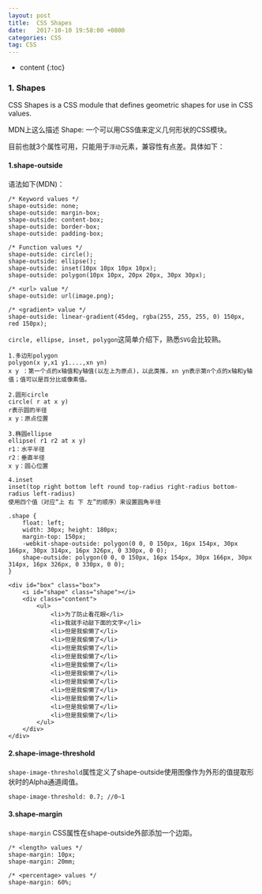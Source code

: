 ```yaml
---
layout: post
title:  CSS Shapes
date:   2017-10-10 19:58:00 +0800
categories: CSS
tag: CSS
---
```


* content
{:toc}

### 1. Shapes

CSS Shapes is a CSS module that defines geometric shapes for use in CSS values.

MDN上这么描述 Shape: 一个可以用CSS值来定义几何形状的CSS模块。

目前也就3个属性可用，只能用于`浮动`元素，兼容性有点差。具体如下：

#### 1.shape-outside

语法如下(MDN)：

```
/* Keyword values */
shape-outside: none;
shape-outside: margin-box;
shape-outside: content-box;
shape-outside: border-box;
shape-outside: padding-box;

/* Function values */
shape-outside: circle();
shape-outside: ellipse();
shape-outside: inset(10px 10px 10px 10px);
shape-outside: polygon(10px 10px, 20px 20px, 30px 30px);

/* <url> value */
shape-outside: url(image.png);

/* <gradient> value */
shape-outside: linear-gradient(45deg, rgba(255, 255, 255, 0) 150px, red 150px);
```

`circle, ellipse, inset, polygon`这简单介绍下，熟悉`SVG`会比较熟。

```
1.多边形polygon
polygon(x y,x1 y1....,xn yn)
x y ：第一个点的x轴值和y轴值(以左上为原点)，以此类推，xn yn表示第n个点的x轴和y轴值；值可以是百分比或像素值。

2.圆形circle
circle( r at x y)
r表示圆的半径
x y：原点位置

3.椭圆ellipse
ellipse( r1 r2 at x y)
r1：水平半径
r2：垂直半径
x y：圆心位置

4.inset
inset(top right bottom left round top-radius right-radius bottom-radius left-radius)
使用四个值（对应“上 右 下 左”的顺序）来设置圆角半径
```

```
.shape {
    float: left;
    width: 30px; height: 180px;
    margin-top: 150px;
    -webkit-shape-outside: polygon(0 0, 0 150px, 16px 154px, 30px 166px, 30px 314px, 16px 326px, 0 330px, 0 0);
    shape-outside: polygon(0 0, 0 150px, 16px 154px, 30px 166px, 30px 314px, 16px 326px, 0 330px, 0 0);
}

<div id="box" class="box">
    <i id="shape" class="shape"></i>
    <div class="content">
        <ul>
            <li>为了防止看花眼</li>
            <li>我就手动敲下面的文字</li>
            <li>但是我偷懒了</li>
            <li>但是我偷懒了</li>
            <li>但是我偷懒了</li>
            <li>但是我偷懒了</li>
            <li>但是我偷懒了</li>
            <li>但是我偷懒了</li>
            <li>但是我偷懒了</li>
            <li>但是我偷懒了</li>
            <li>但是我偷懒了</li>
            <li>但是我偷懒了</li>
            <li>但是我偷懒了</li>
        </ul>
    </div>
</div>
```

#### 2.shape-image-threshold

`shape-image-threshold`属性定义了shape-outside使用图像作为外形的值提取形状时的Alpha通道阈值。

```
shape-image-threshold: 0.7; //0~1
```

#### 3.shape-margin

`shape-margin` CSS属性在shape-outside外部添加一个边距。

```
/* <length> values */
shape-margin: 10px;
shape-margin: 20mm;

/* <percentage> values */
shape-margin: 60%;
```